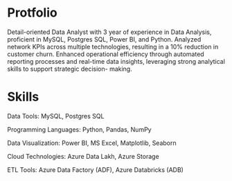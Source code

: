 # Protfolio

Detail-oriented Data Analyst with 3 year of experience in Data Analysis, proficient in MySQL,
Postgres SQL, Power BI, and Python. Analyzed network KPIs across multiple technologies, resulting in a
10% reduction in customer churn. Enhanced operational efficiency through automated reporting
processes and real-time data insights, leveraging strong analytical skills to support strategic decision-
making.

# Skills

Data Tools: MySQL, Postgres SQL

Programming Languages: Python, Pandas, NumPy

Data Visualization: Power BI, MS Excel, Matplotlib, Seaborn

Cloud Technologies: Azure Data Lakh, Azure Storage

ETL Tools: Azure Data Factory (ADF), Azure Databricks (ADB)
